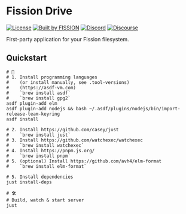 # Fission Drive

[![License](https://img.shields.io/badge/License-Apache%202.0-blue.svg)](https://github.com/fission-suite/drive/blob/master/LICENSE)
[![Built by FISSION](https://img.shields.io/badge/⌘-Built_by_FISSION-purple.svg)](https://fission.codes)
[![Discord](https://img.shields.io/discord/478735028319158273.svg)](https://discord.gg/zAQBDEq)
[![Discourse](https://img.shields.io/discourse/https/talk.fission.codes/topics)](https://talk.fission.codes)

First-party application for your Fission filesystem.


## Quickstart

```shell
# 🍱
# 1. Install programming languages
#    (or install manually, see .tool-versions)
#    (https://asdf-vm.com)
#    `brew install asdf`
#    `brew install gpg2`
asdf plugin-add elm
asdf plugin-add nodejs && bash ~/.asdf/plugins/nodejs/bin/import-release-team-keyring
asdf install

# 2. Install https://github.com/casey/just
#    `brew install just`
# 3. Install https://github.com/watchexec/watchexec
#    `brew install watchexec`
# 4. Install https://pnpm.js.org/
#    `brew install pnpm`
# 5. (optional) Install https://github.com/avh4/elm-format
#    `brew install elm-format`

# 5. Install dependencies
just install-deps

# 🛠
# Build, watch & start server
just
```
